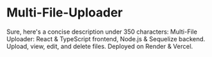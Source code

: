 # Multi-File-Uploader
 Sure, here's a concise description under 350 characters:  Multi-File Uploader: React &amp; TypeScript frontend, Node.js &amp; Sequelize backend. Upload, view, edit, and delete files. Deployed on Render &amp; Vercel.
